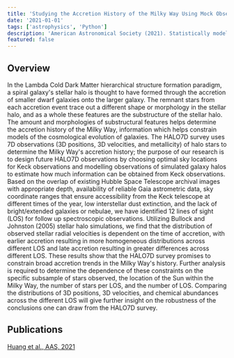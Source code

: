 ```yaml
---
title: 'Studying the Accretion History of the Milky Way Using Mock Observations of Galaxy Formation Simulations'
date: '2021-01-01'
tags: ['astrophysics', 'Python']
description: 'American Astronomical Society (2021). Statistically modelled observations on galaxy simulations and analyzed the Milky Way''s history.'
featured: false
---
```


## Overview

In the Lambda Cold Dark Matter hierarchical structure formation paradigm, a spiral galaxy's stellar halo is thought to have formed through the accretion of smaller dwarf galaxies onto the larger galaxy. The remnant stars from each accretion event trace out a different shape or morphology in the stellar halo, and as a whole these features are the substructure of the stellar halo. The amount and morphologies of substructural features helps determine the accretion history of the Milky Way, information which helps constrain models of the cosmological evolution of galaxies. The HALO7D survey uses 7D observations (3D positions, 3D velocities, and metallicity) of halo stars to determine the Milky Way's accretion history; the purpose of our research is to design future HALO7D observations by choosing optimal sky locations for Keck observations and modelling observations of simulated galaxy halos to estimate how much information can be obtained from Keck observations. Based on the overlap of existing Hubble Space Telescope archival images with appropriate depth, availability of reliable Gaia astrometric data, sky coordinate ranges that ensure accessibility from the Keck telescope at different times of the year, low interstellar dust extinction, and the lack of bright/extended galaxies or nebulae, we have identified 12 lines of sight (LOS) for follow up spectroscopic observations. Utilizing Bullock and Johnston (2005) stellar halo simulations, we find that the distribution of observed stellar radial velocities is dependent on the time of accretion, with earlier accretion resulting in more homogeneous distributions across different LOS and late accretion resulting in greater differences across different LOS. These results show that the HALO7D survey promises to constrain broad accretion trends in the Milky Way's history. Further analysis is required to determine the dependence of these constraints on the specific subsample of stars observed, the location of the Sun within the Milky Way, the number of stars per LOS, and the number of LOS. Comparing the distributions of 3D positions, 3D velocities, and chemical abundances across the different LOS will give further insight on the robustness of the conclusions one can draw from the HALO7D survey.

## Publications

[Huang et al., AAS, 2021](https://ui.adsabs.harvard.edu/abs/2021AAS...23755207H/abstract)